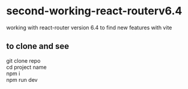 # second-working-react-routerv6.4
working with react-router version 6.4 to find new features with vite

## to clone and see
git clone repo\
cd project name\
npm i\
npm run dev
